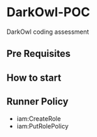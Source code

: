 # DarkOwl-POC
DarkOwl coding assessment

## Pre Requisites

## How to start

## Runner Policy
* iam:CreateRole
* iam:PutRolePolicy